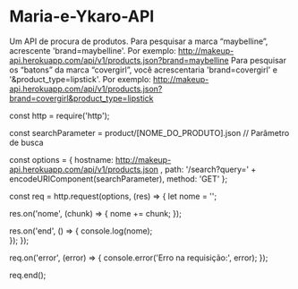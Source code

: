 # Maria-e-Ykaro-API

Um API de procura de produtos.
Para pesquisar a marca “maybelline”, acrescente 'brand=maybelline'. Por exemplo:
http://makeup-api.herokuapp.com/api/v1/products.json?brand=maybelline
Para pesquisar os “batons” da marca “covergirl”, você acrescentaria 'brand=covergirl' e '&product_type=lipstick'. Por exemplo:
http://makeup-api.herokuapp.com/api/v1/products.json?brand=covergirl&product_type=lipstick








const http = require('http');

const searchParameter = product/[NOME_DO_PRODUTO].json   // Parâmetro de busca

const options = {
  hostname: http://makeup-api.herokuapp.com/api/v1/products.json ,
  path: '/search?query=' + encodeURIComponent(searchParameter),
  method: 'GET'
};

const req = http.request(options, (res) => {
  let nome = '';

  res.on('nome', (chunk) => {
    nome += chunk;
  });

  res.on('end', () => {
    console.log(nome);  
  });
});

req.on('error', (error) => {
  console.error('Erro na requisição:', error);
});

req.end();
